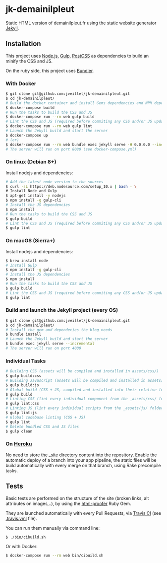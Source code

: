 # jk-demainilpleut
Static HTML version of demainilpleut.fr using the static website generator
[Jekyll](https://jekyllrb.com/).

## Installation

This project uses [Node.js](https://nodejs.org/en/), [Gulp](http://gulpjs.com/),
[PostCSS](http://postcss.org/) as dependencies to build an minify the CSS and
JS.

On the ruby side, this project uses [Bundler](https://bundler.io/).

### With Docker
```bash
$ git clone git@github.com:jveillet/jk-demainilpleut.git
$ cd jk-demainilpleut/
# Build the docker container and install Gems dependencies and NPM dependencies
$ docker-compose build
# Run the tasks to build the CSS and JS
$ docker-compose run --rm web gulp build
# Lint the CSS and JS (required before commiting any CSS and/or JS updates).
$ docker-compose run --rm web gulp lint
# Launch the Jekyll build and start the server
$ docker-compose up
# (or)
$ docker-compose run --rm web bundle exec jekyll serve -H 0.0.0.0 --incremental
# The server will run on port 8080 (see docker-compose.yml)
```

### On linux (Debian 8+)

Install nodejs and dependencies:
```bash
# Add the latest node version to the sources
$ curl -sL https://deb.nodesource.com/setup_10.x | bash - \
# Install Node and Gulp
$ apt-get install -y nodejs
$ npm install -g gulp-cli
# Install the JS dependencies
$ npm install
# Run the tasks to build the CSS and JS
$ gulp build
# Lint the CSS and JS (required before commiting any CSS and/or JS updates).
$ gulp lint
```

### On macOS (Sierra+)

Install nodejs and dependencies:
```bash
$ brew install node
# Install Gulp
$ npm install -g gulp-cli
# Install the JS dependencies
$ npm install
# Run the tasks to build the CSS and JS
$ gulp build
# Lint the CSS and JS (required before commiting any CSS and/or JS updates).
$ gulp lint
```

### Build and launch the Jekyll project (every OS)

```bash
$ git clone git@github.com:jveillet/jk-demainilpleut.git
$ cd jk-demainilpleut/
# Install the gem and dependecies the blog needs
$ bundle install
# Launch the Jekyll build and start the server
$ bundle exec jekyll serve --incremental
# The server will run on port 4000
```

### Individual Tasks

```bash
# Building CSS (assets will be compiled and installed in assets/css/)
$ gulp build:css
# Building Javascript (assets will be compiled and installed in assets/js/)
$ gulp build:js
# Global build (CSS + JS, compiled and installed into their relative folders in assets/)
$ gulp build
# Linting CSS (lint every individual component from the _assets/css/ folder)
$ gulp lint:css
# Linting JS (lint every individual scripts from the _assets/js/ folder)
$ gulp lint:js
# Global codebase linting (CSS + JS)
$ gulp lint
# Delete bundled CSS and JS files
$ gulp clean
```

### On [Heroku](https://www.heroku.com)

No need to store the _site directory content into the repository.
Enable the automatic deploy of a branch into your app pipeline, the static files
will be build automatically with every merge on that branch, using Rake
precompile tasks.

## Tests

Basic tests are performed on the structure of the site (broken links, alt attributes on images,..), by using the
[html-proofer](https://github.com/gjtorikian/html-proofer) Ruby Gem.

They are launched automatically with every Pull Requests, via [Travis CI](https://travis-ci.org) (see [.travis.yml](https://github.com/jveillet/jk-demainilpleut/blob/master/.travis.yml) file).

You can run them manually via command line:
```bash
$ ./bin/cibuild.sh
```

Or with Docker:
```bash
$ docker-compose run --rm web bin/cibuild.sh
```
